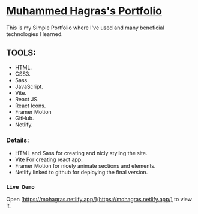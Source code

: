 # [Muhammed Hagras's Portfolio](https://mohagras.netlify.app/)

This is my Simple Portfolio where I've used and many beneficial technologies I learned.


## TOOLS:
- HTML.
- CSS3.
- Sass.
- JavaScript.
- Vite.
- React JS.
- React Icons.
- Framer Motion
- GitHub.
- Netlify.

### Details:
- HTML and Sass for creating and nicly styling the site.
- Vite For creating react app.
- Framer Motion for nicely animate sections and elements.
- Netlify linked to github for deploying the final version.


### `Live Demo`

Open [https://mohagras.netlify.app/](https://mohagras.netlify.app/) to view it.
